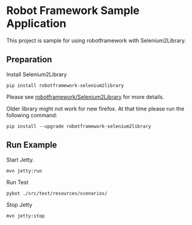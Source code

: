 # Robot Framework Sample Application

This project is sample for using robotframework with Selenium2Library.

## Preparation

Install Selenium2Library
```
pip install robotframework-selenium2library
```
Please see [robotframework/Selenium2Library](https://github.com/robotframework/Selenium2Library) for more details.

Older library might not work for new firefox.
At that time please run the following command:
```
pip install --upgrade robotframework-selenium2library
```


## Run Example

Start Jetty.
```
mvn jetty:run
```

Run Test

```
pybot ./src/test/resources/scenarios/
```

Stop Jetty
```
mvn jetty:stop
```
